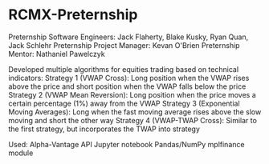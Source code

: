 # RCMX-Preternship
Preternship Software Engineers: Jack Flaherty, Blake Kusky, Ryan Quan, Jack Schlehr
Preternship Project Manager: Kevan O'Brien
Preternship Mentor: Nathaniel Pawelczyk
 
Developed multiple algorithms for equities trading based on technical indicators:
  Strategy 1 (VWAP Cross): Long position when the VWAP rises above the price and short position when the VWAP falls below the price​
  Strategy 2 (VWAP Mean Reversion): Long position when the price moves a certain percentage (1%) away from the VWAP​
  Strategy 3 (Exponential Moving Averages): Long when the fast moving average rises above the slow moving and short the other way​
  Strategy 4 (VWAP-TWAP Cross): Similar to the first strategy, but incorporates the TWAP into strategy​
  
Used:
  Alpha-Vantage API
  Jupyter notebook
  Pandas/NumPy
  mplfinance module
